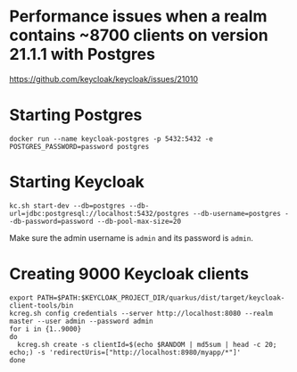# Performance issues when a realm contains ~8700 clients on version 21.1.1 with Postgres

https://github.com/keycloak/keycloak/issues/21010

# Starting Postgres

```shell
docker run --name keycloak-postgres -p 5432:5432 -e POSTGRES_PASSWORD=password postgres
```

# Starting Keycloak

```shell
kc.sh start-dev --db=postgres --db-url=jdbc:postgresql://localhost:5432/postgres --db-username=postgres --db-password=password --db-pool-max-size=20
```

Make sure the admin username is `admin` and its password is `admin`.

# Creating 9000 Keycloak clients

```shell
export PATH=$PATH:$KEYCLOAK_PROJECT_DIR/quarkus/dist/target/keycloak-client-tools/bin
kcreg.sh config credentials --server http://localhost:8080 --realm master --user admin --password admin
for i in {1..9000}
do
  kcreg.sh create -s clientId=$(echo $RANDOM | md5sum | head -c 20; echo;) -s 'redirectUris=["http://localhost:8980/myapp/*"]'
done
```
